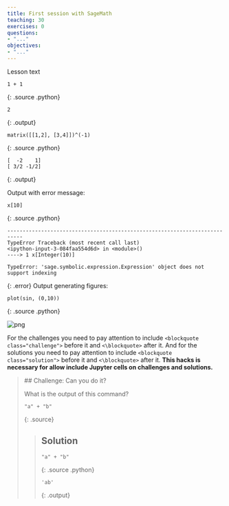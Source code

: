 ```yaml
---
title: First session with SageMath
teaching: 30
exercises: 0
questions:
- "..."
objectives:
- "..."
---
```


Lesson text



~~~
1 + 1
~~~
{: .source .python}



~~~
2
~~~
{: .output}




~~~
matrix([[1,2], [3,4]])^(-1)
~~~
{: .source .python}



~~~
[  -2    1]
[ 3/2 -1/2]
~~~
{: .output}


Output with error message:


~~~
x[10]
~~~
{: .source .python}

~~~
---------------------------------------------------------------------------
TypeError Traceback (most recent call last)
<ipython-input-3-084faa554d6d> in <module>()
----> 1 x[Integer(10)]

TypeError: 'sage.symbolic.expression.Expression' object does not support indexing
~~~
{: .error}
Output generating figures:


~~~
plot(sin, (0,10))
~~~
{: .source .python}



![png](../01-introduction_files/01-introduction_6_0.png)


For the challenges
you need to pay attention to include `<blockquote class="challenge">`
before it and `<\blockquote>` after it.
And for the solutions
you need to pay attention to include `<blockquote class="solution">`
before it and `<\blockquote>` after it.
**This hacks is necessary for allow include Jupyter cells on challenges and solutions.**
<blockquote class="challenge">
## Challenge: Can you do it?

What is the output of this command?

~~~
"a" + "b"
~~~
{: .source}

<blockquote class="solution">

## Solution


~~~
"a" + "b"
~~~
{: .source .python}



~~~
'ab'
~~~
{: .output}


</blockquote>
</blockquote>
